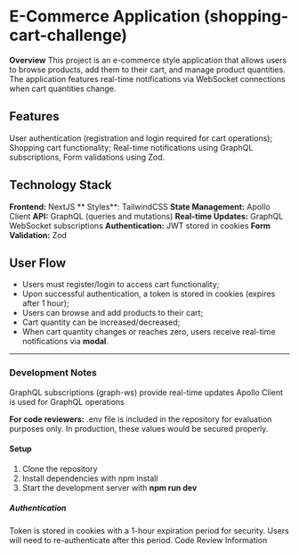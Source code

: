 # E-Commerce Application (shopping-cart-challenge)

**Overview**
This project is an e-commerce style application that allows users to browse products, add them to their cart, and manage product quantities. The application features real-time notifications via WebSocket connections when cart quantities change.

## Features

User authentication (registration and login required for cart operations);
Shopping cart functionality;
Real-time notifications using GraphQL subscriptions,
Form validations using Zod.

## Technology Stack

**Frontend:** NextJS
** Styles**: TailwindCSS
**State Management:** Apollo Client
**API:** GraphQL (queries and mutations)
**Real-time Updates:** GraphQL WebSocket subscriptions
**Authentication:** JWT stored in cookies
**Form Validation:** Zod

## User Flow

- Users must register/login to access cart functionality;
- Upon successful authentication, a token is stored in cookies (expires after 1 hour);
- Users can browse and add products to their cart;
- Cart quantity can be increased/decreased;
- When cart quantity changes or reaches zero, users receive real-time notifications via **modal**.

---

### Development Notes

GraphQL subscriptions (graph-ws) provide real-time updates
Apollo Client is used for GraphQL operations

**For code reviewers:** .env file is included in the repository for evaluation purposes only. In production, these values would be secured properly.

#### Setup

1. Clone the repository
2. Install dependencies with npm install
3. Start the development server with **npm run dev**

##### Authentication

Token is stored in cookies with a 1-hour expiration period for security. Users will need to re-authenticate after this period.
Code Review Information
